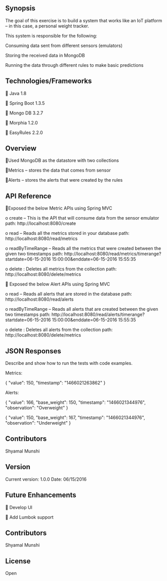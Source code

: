 ## Synopsis

The goal of this exercise is to build a system that works like an IoT platform – in this case, a personal weight tracker.

This system is responsible for the following:

Consuming data sent from different sensors (emulators)

Storing the received data in MongoDB

Running the data through different rules to make basic predictions

## Technologies/Frameworks

 Java 1.8

 Spring Boot 1.3.5

 Mongo DB 3.2.7

 Morphia 1.2.0

 EasyRules 2.2.0

## Overview

Used MongoDB as the datastore with two collections

Metrics – stores the data that comes from sensor

Alerts – stores the alerts that were created by the rules

## API Reference

Exposed the below Metric APIs using Spring MVC

  o create – This is the API that will consume data from the sensor emulator
    path: http://localhost:8080/create

  o read – Reads all the metrics stored in your database
    path: http://localhost:8080/read/metrics

  o readByTimeRange – Reads all the metrics that were created between the given two timestamps
    path: http://localhost:8080/read/metrics/timerange?startdate=06-15-2016 15:00:00&enddate=06-15-2016 15:55:35

  o delete : Deletes all metrics from the collection
    path: http://localhost:8080/delete/metrics


Exposed the below Alert APIs using Spring MVC

  o read – Reads all alerts that are stored in the database
    path: http://localhost:8080/read/alerts

  o readByTimeRange – Reads all alerts that are created between the given two timestamps
    path: http://localhost:8080/read/alerts/timerange?startdate=06-15-2016 15:00:00&enddate=06-15-2016 15:55:35

  o delete : Deletes all alerts from the collection
    path: http://localhost:8080/delete/metrics

## JSON Responses

Describe and show how to run the tests with code examples.

Metrics:

{
  "value": 150,
  "timestamp": "1466021263862"
}

Alerts:

{
  "value": 166,
  "base_weight": 150,
  "timestamp": "1466021344976",
  "observation": "Overweight"
}

{
  "value": 150,
  "base_weight": 167,
  "timestamp": "1466021344976",
  "observation": "Underweight"
}

## Contributors

Shyamal Munshi


## Version

Current version: 1.0.0
Date: 06/15/2016

## Future Enhancements

 Develop UI

 Add Lumbok support

## Contributors

Shyamal Munshi

## License

Open
